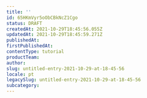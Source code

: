 ```yaml
---
title: ''
id: 65HKmVyr5oObCBkNcZ1Cgo
status: DRAFT
createdAt: 2021-10-29T18:45:56.055Z
updatedAt: 2021-10-29T18:45:59.271Z
publishedAt: 
firstPublishedAt: 
contentType: tutorial
productTeam: 
author: 
slug: untitled-entry-2021-10-29-at-18-45-56
locale: pt
legacySlug: untitled-entry-2021-10-29-at-18-45-56
subcategory: 
---
```



